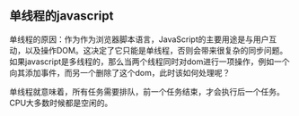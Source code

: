 
## 单线程的javascript
单线程的原因：作为作为浏览器脚本语言，JavaScript的主要用途是与用户互动，以及操作DOM。这决定了它只能是单线程，否则会带来很复杂的同步问题。如果javascript是多线程的，那么当两个线程同时对dom进行一项操作，例如一个向其添加事件，而另一个删除了这个dom，此时该如何处理呢？

单线程就意味着，所有任务需要排队，前一个任务结束，才会执行后一个任务。CPU大多数时候都是空闲的。